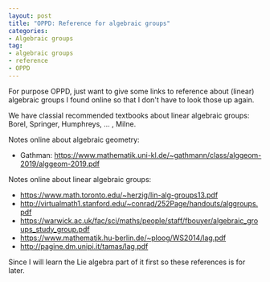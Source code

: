 ```yaml
---
layout: post
title: "OPPD: Reference for algebraic groups"
categories: 
- Algebraic groups
tag: 
- algebraic groups
- reference
- OPPD
---
```


For purpose OPPD, just want to give some links to reference about
(linear) algebraic groups I found online so that I don't have to 
look those up again. 

We have classial recommended textbooks about linear algebraic groups: Borel, Springer, 
Humphreys, ... , Milne. 

Notes online about algebraic geometry:
* Gathman: https://www.mathematik.uni-kl.de/~gathmann/class/alggeom-2019/alggeom-2019.pdf

Notes online about linear algebraic groups:
* https://www.math.toronto.edu/~herzig/lin-alg-groups13.pdf
* http://virtualmath1.stanford.edu/~conrad/252Page/handouts/alggroups.pdf
* https://warwick.ac.uk/fac/sci/maths/people/staff/fbouyer/algebraic_groups_study_group.pdf
* https://www.mathematik.hu-berlin.de/~ploog/WS2014/lag.pdf
* http://pagine.dm.unipi.it/tamas/lag.pdf

Since I will learn the Lie algebra part of it first so these references is for later. 